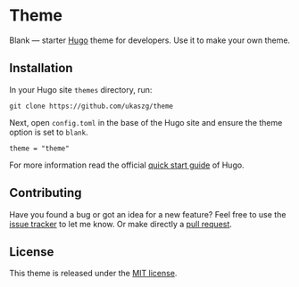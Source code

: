 # Theme

Blank — starter [Hugo](https://gohugo.io/) theme for developers. Use it to make your own theme.

## Installation

In your Hugo site `themes` directory, run:

```
git clone https://github.com/ukaszg/theme
```

Next, open `config.toml` in the base of the Hugo site and ensure the theme option is set to `blank`.

```
theme = "theme"
```

For more information read the official [quick start guide](https://gohugo.io/getting-started/quick-start/) of Hugo.

## Contributing

Have you found a bug or got an idea for a new feature? Feel free to use the [issue tracker](https://github.com/ukaszg/theme/issues) to let me know. Or make directly a [pull request](https://github.com/ukaszg/theme/pulls).

## License

This theme is released under the [MIT license](https://github.com/ukaszg/theme/blob/master/LICENSE).
